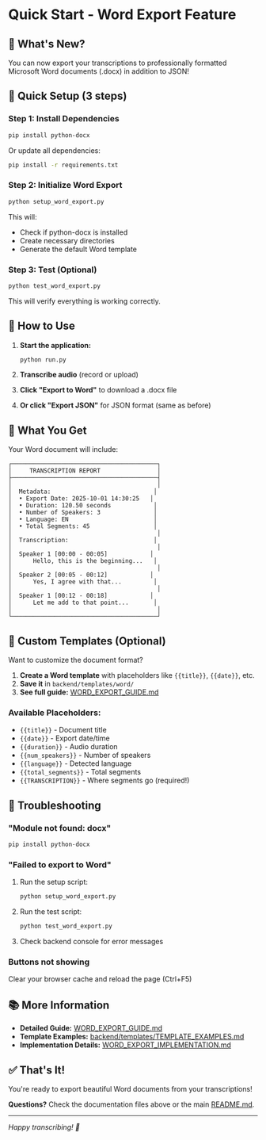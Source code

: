 # Quick Start - Word Export Feature

## 🎯 What's New?

You can now export your transcriptions to professionally formatted Microsoft Word documents (.docx) in addition to JSON!

## 🚀 Quick Setup (3 steps)

### Step 1: Install Dependencies

```bash
pip install python-docx
```

Or update all dependencies:

```bash
pip install -r requirements.txt
```

### Step 2: Initialize Word Export

```bash
python setup_word_export.py
```

This will:
- Check if python-docx is installed
- Create necessary directories
- Generate the default Word template

### Step 3: Test (Optional)

```bash
python test_word_export.py
```

This will verify everything is working correctly.

## 📝 How to Use

1. **Start the application:**
   ```bash
   python run.py
   ```

2. **Transcribe audio** (record or upload)

3. **Click "Export to Word"** to download a .docx file

4. **Or click "Export JSON"** for JSON format (same as before)

## 📄 What You Get

Your Word document will include:

```
┌─────────────────────────────────────────┐
│     TRANSCRIPTION REPORT                │
├─────────────────────────────────────────┤
│                                         │
│  Metadata:                             │
│  • Export Date: 2025-10-01 14:30:25   │
│  • Duration: 120.50 seconds            │
│  • Number of Speakers: 3               │
│  • Language: EN                        │
│  • Total Segments: 45                  │
│                                         │
│  Transcription:                        │
│                                         │
│  Speaker 1 [00:00 - 00:05]            │
│      Hello, this is the beginning...   │
│                                         │
│  Speaker 2 [00:05 - 00:12]            │
│      Yes, I agree with that...         │
│                                         │
│  Speaker 1 [00:12 - 00:18]            │
│      Let me add to that point...       │
│                                         │
└─────────────────────────────────────────┘
```

## 🎨 Custom Templates (Optional)

Want to customize the document format?

1. **Create a Word template** with placeholders like `{{title}}`, `{{date}}`, etc.
2. **Save it** in `backend/templates/word/`
3. **See full guide:** [WORD_EXPORT_GUIDE.md](WORD_EXPORT_GUIDE.md)

### Available Placeholders:

- `{{title}}` - Document title
- `{{date}}` - Export date/time
- `{{duration}}` - Audio duration
- `{{num_speakers}}` - Number of speakers
- `{{language}}` - Detected language
- `{{total_segments}}` - Total segments
- `{{TRANSCRIPTION}}` - Where segments go (required!)

## 🔧 Troubleshooting

### "Module not found: docx"

```bash
pip install python-docx
```

### "Failed to export to Word"

1. Run the setup script:
   ```bash
   python setup_word_export.py
   ```

2. Run the test script:
   ```bash
   python test_word_export.py
   ```

3. Check backend console for error messages

### Buttons not showing

Clear your browser cache and reload the page (Ctrl+F5)

## 📚 More Information

- **Detailed Guide:** [WORD_EXPORT_GUIDE.md](WORD_EXPORT_GUIDE.md)
- **Template Examples:** [backend/templates/TEMPLATE_EXAMPLES.md](backend/templates/TEMPLATE_EXAMPLES.md)
- **Implementation Details:** [WORD_EXPORT_IMPLEMENTATION.md](WORD_EXPORT_IMPLEMENTATION.md)

## ✅ That's It!

You're ready to export beautiful Word documents from your transcriptions!

**Questions?** Check the documentation files above or the main [README.md](README.md).

---

*Happy transcribing! 📝*
